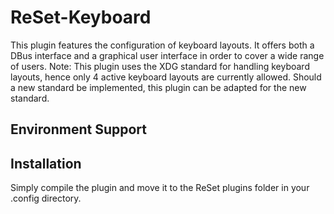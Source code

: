 # ReSet-Keyboard
This plugin features the configuration of keyboard layouts. It offers both a DBus interface and a graphical user interface in order to cover a wide range of users.
Note: This plugin uses the XDG standard for handling keyboard layouts, hence only 4 active keyboard layouts are currently allowed. Should a new standard be implemented, this plugin can be adapted for the new standard.

## Environment Support
## Installation
Simply compile the plugin and move it to the ReSet plugins folder in your .config directory.
